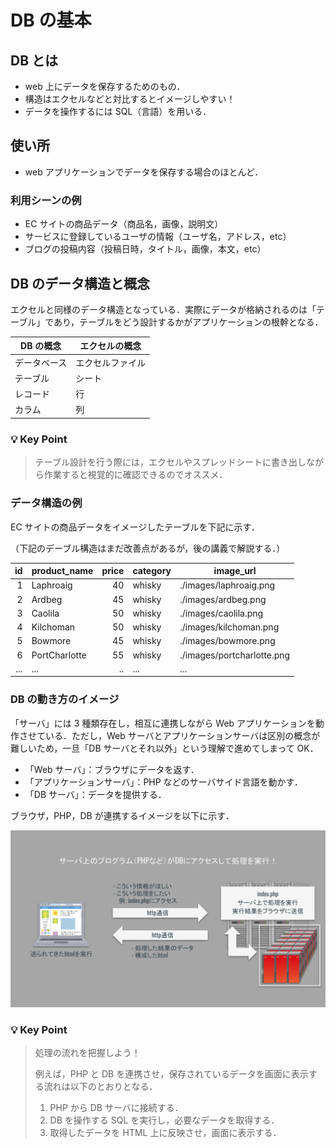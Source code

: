 # DB の基本

## DB とは

- web 上にデータを保存するためのもの．
- 構造はエクセルなどと対比するとイメージしやすい！
- データを操作するには SQL（言語）を用いる．

## 使い所

- web アプリケーションでデータを保存する場合のほとんど．

### 利用シーンの例

- EC サイトの商品データ（商品名，画像，説明文）
- サービスに登録しているユーザの情報（ユーザ名，アドレス，etc）
- ブログの投稿内容（投稿日時，タイトル，画像，本文，etc）

## DB のデータ構造と概念

エクセルと同様のデータ構造となっている．実際にデータが格納されるのは「テーブル」であり，テーブルをどう設計するかがアプリケーションの根幹となる．

| DB の概念    | エクセルの概念   |
| ------------ | ---------------- |
| データベース | エクセルファイル |
| テーブル     | シート           |
| レコード     | 行               |
| カラム       | 列               |

### 💡 Key Point

> テーブル設計を行う際には，エクセルやスプレッドシートに書き出しながら作業すると視覚的に確認できるのでオススメ．

### データ構造の例

EC サイトの商品データをイメージしたテーブルを下記に示す．

（下記のデーブル構造はまだ改善点があるが，後の講義で解説する．）

|  id | product_name  | price | category | image_url                  |
| --: | ------------- | ----: | -------- | -------------------------- |
|   1 | Laphroaig     |    40 | whisky   | ./images/laphroaig.png     |
|   2 | Ardbeg        |    45 | whisky   | ./images/ardbeg.png        |
|   3 | Caolila       |    50 | whisky   | ./images/caolila.png       |
|   4 | Kilchoman     |    50 | whisky   | ./images/kilchoman.png     |
|   5 | Bowmore       |    45 | whisky   | ./images/bowmore.png       |
|   6 | PortCharlotte |    55 | whisky   | ./images/portcharlotte.png |
| ... | ...           |    .. | ...      | ...                        |

### DB の動き方のイメージ

「サーバ」には 3 種類存在し，相互に連携しながら Web アプリケーションを動作させている．ただし，Web サーバとアプリケーションサーバは区別の概念が難しいため，一旦「DB サーバとそれ以外」という理解で進めてしまって OK．

- 「Web サーバ」：ブラウザにデータを返す．
- 「アプリケーションサーバ」：PHP などのサーバサイド言語を動かす．
- 「DB サーバ」：データを提供する．

ブラウザ，PHP，DB が連携するイメージを以下に示す．

![DBの動き方イメージ](./img/php_crud01_about-db.svg)

### 💡 Key Point

> 処理の流れを把握しよう！
>
> 例えば，PHP と DB を連携させ，保存されているデータを画面に表示する流れは以下のとおりとなる．
>
> 1.  PHP から DB サーバに接続する．
> 2.  DB を操作する SQL を実行し，必要なデータを取得する．
> 3.  取得したデータを HTML 上に反映させ，画面に表示する．

